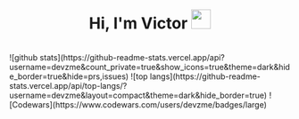 <div align="center">
 <h1> Hi, I'm Victor <img src="https://media.giphy.com/media/hvRJCLFzcasrR4ia7z/giphy.gif" width="35px"></h1> 
</div> 
<br> 
![github stats](https://github-readme-stats.vercel.app/api?username=devzme&count_private=true&show_icons=true&theme=dark&hide_border=true&hide=prs,issues) 
![top langs](https://github-readme-stats.vercel.app/api/top-langs/?username=devzme&layout=compact&theme=dark&hide_border=true) 
![Codewars](https://www.codewars.com/users/devzme/badges/large)